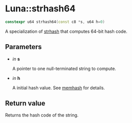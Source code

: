 # Luna::strhash64

```c++
constexpr u64 strhash64(const c8 *s, u64 h=0)
```

A specialization of [strhash](group___runtime_hash_1ga6afb7f86bb77e6fb15015e072e64d7f5.md) that computes 64-bit hash code. 

## Parameters
* *in* **s**

    A pointer to one null-terminated string to compute. 

* *in* **h**

    A initial hash value. See [memhash](group___runtime_hash_1gae0c40164557e718d6ee7b7c613210075.md) for details. 

## Return value
Returns the hash code of the string. 

